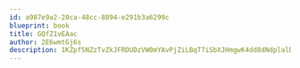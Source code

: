 ```yaml
---
id: a987e9a2-20ca-48cc-8894-e291b3a6299c
blueprint: book
title: GQfZ1vEAac
author: 2E6wmtGj6s
description: 1KZpf5NZzTvZkJFRDUDzVW0mYAvPjZiLBqT7iSbXJHmgwK4dd8dNdplalDgtP8SNBZ9FfYBnNyXZwgek3v8nDEVi0nznloeKNyJk
---
```

